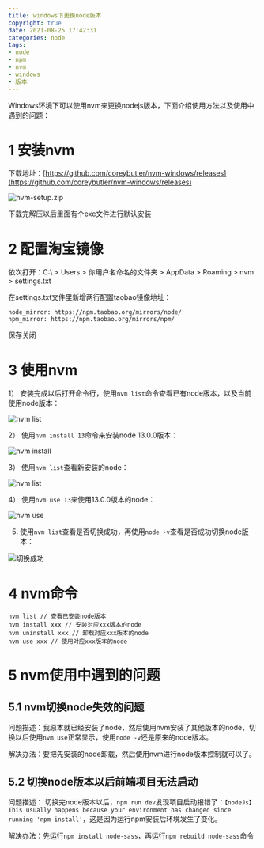 ```yaml
---
title: windows下更换node版本
copyright: true
date: 2021-08-25 17:42:31
categories: node
tags: 
- node
- npm
- nvm
- windows
- 版本
---
```

Windows环境下可以使用nvm来更换nodejs版本，下面介绍使用方法以及使用中遇到的问题：

<!-- more -->

# 1 安装nvm

下载地址：[https://github.com/coreybutler/nvm-windows/releases](https://github.com/coreybutler/nvm-windows/releases)

![nvm-setup.zip](https://upload-images.jianshu.io/upload_images/13924215-432314de65b577c2.png?imageMogr2/auto-orient/strip%7CimageView2/2/w/1240)

下载完解压以后里面有个exe文件进行默认安装

# 2 配置淘宝镜像

依次打开：C:\ > Users > 你用户名命名的文件夹  > AppData > Roaming > nvm > settings.txt

在settings.txt文件里新增两行配置taobao镜像地址：

```
node_mirror: https://npm.taobao.org/mirrors/node/
npm_mirror: https://npm.taobao.org/mirrors/npm/
```

保存关闭

# 3 使用nvm

1） 安装完成以后打开命令行，使用`nvm list`命令查看已有node版本，以及当前使用node版本：

![nvm list](https://upload-images.jianshu.io/upload_images/13924215-ae03142d45a8a7ca.png?imageMogr2/auto-orient/strip%7CimageView2/2/w/1240)

2） 使用`nvm install 13`命令来安装node 13.0.0版本：

![nvm install](https://upload-images.jianshu.io/upload_images/13924215-40b38da377338081.png?imageMogr2/auto-orient/strip%7CimageView2/2/w/1240)

3） 使用`nvm list`查看新安装的node：

![nvm list](https://upload-images.jianshu.io/upload_images/13924215-2d5177fa812900a6.png?imageMogr2/auto-orient/strip%7CimageView2/2/w/1240)

4） 使用`nvm use 13`来使用13.0.0版本的node：

![nvm use](https://upload-images.jianshu.io/upload_images/13924215-8e36e55d6518b4a0.png?imageMogr2/auto-orient/strip%7CimageView2/2/w/1240)

5) 使用`nvm list`查看是否切换成功，再使用`node -v`查看是否成功切换node版本：

![切换成功](https://upload-images.jianshu.io/upload_images/13924215-915b3380e506c916.png?imageMogr2/auto-orient/strip%7CimageView2/2/w/1240)

# 4 nvm命令

```shell
nvm list // 查看已安装node版本
nvm install xxx // 安装对应xxx版本的node
nvm uninstall xxx // 卸载对应xxx版本的node
nvm use xxx // 使用对应xxx版本的node
```

# 5 nvm使用中遇到的问题

## 5.1 nvm切换node失效的问题

问题描述：我原本就已经安装了node，然后使用nvm安装了其他版本的node，切换以后使用`nvm use`正常显示，使用`node -v`还是原来的node版本。  

解决办法：要把先安装的node卸载，然后使用nvm进行node版本控制就可以了。

## 5.2 切换node版本以后前端项目无法启动

问题描述：  切换完node版本以后，`npm run dev`发现项目启动报错了：`【nodeJs】This usually happens because your environment has changed since running 'npm install'`，这是因为运行npm安装后环境发生了变化。

解决办法：先运行`npm install node-sass`，再运行`npm rebuild node-sass`命令



